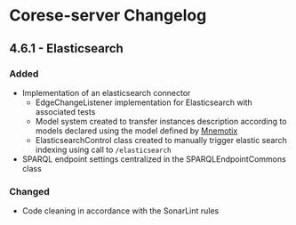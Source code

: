 # Corese-server Changelog

## 4.6.1 - Elasticsearch

### Added
- Implementation of an elasticsearch connector
  - EdgeChangeListener implementation for Elasticsearch with associated tests
  - Model system created to transfer instances description according to models declared using the model defined by [Mnemotix](https://gitlab.com/mnemotix/synaptix/mnx-models/-/blob/aa8134f95b1db258b1678aab1030e70e6763925f/indexing-model/indexing-model.owl)
  - ElasticsearchControl class created to manually trigger elastic search indexing using call to `/elasticsearch`
- SPARQL endpoint settings centralized in the SPARQLEndpointCommons class
  
### Changed
- Code cleaning in accordance with the SonarLint rules